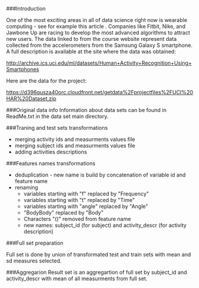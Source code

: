 ###Introduction 

One of the most exciting areas in all of data science right now is wearable computing - see for example this article . Companies like Fitbit, Nike, and Jawbone Up are racing to develop the most advanced algorithms to attract new users. The data linked to from the course website represent data collected from the accelerometers from the Samsung Galaxy S smartphone. A full description is available at the site where the data was obtained:

http://archive.ics.uci.edu/ml/datasets/Human+Activity+Recognition+Using+Smartphones

Here are the data for the project:

https://d396qusza40orc.cloudfront.net/getdata%2Fprojectfiles%2FUCI%20HAR%20Dataset.zip 

###Original data info
Information about data sets can be found in ReadMe.txt in the data set main directory.

###Traning and test sets transformations

* merging activity ids and measurments values file
* merging subject ids and measurments values file
* adding activities descriptions

###Features names transformations

* deduplication - new name is build by concatenation of variable id and feature name
* renaming
	+ variables starting with "f" replaced by "Frequency"
	+ variables starting with "t" replaced by "Time"
	+ variables starting with "angle" replaced by "Angle"
	+ "BodyBody" replaced by "Body"
	+ Characters "()" removed from feature name
	+ new names: subject_id (for subject) and activity_descr (for activity description)

###Full set preparation

Full set is done by union of transformated test and train sets with mean and sd measures selected.

###Aggregarion
Result set is an aggregartion of full set by subject_id and activity_descr with mean of all measurments from full set.
	
